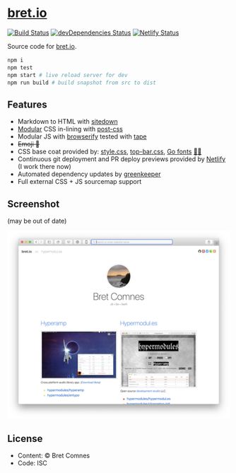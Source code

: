 # [bret.io](https://www.bret.io)

[![Build Status](https://travis-ci.org/bcomnes/bret.io.svg?branch=master)](https://travis-ci.org/bcomnes/bret.io)
[![devDependencies Status](https://david-dm.org/bcomnes/bret.io/dev-status.svg)](https://david-dm.org/bcomnes/bret.io?type=dev)
[![Netlify Status](https://api.netlify.com/api/v1/badges/2c90d434-a872-4a88-ad28-8d8a46b927cb/deploy-status)](https://app.netlify.com/sites/bret-io/deploys)

Source code for [bret.io](https://www.bret.io).

```sh
npm i
npm test
npm start # live reload server for dev
npm run build # build snapshot from src to dist
```

## Features

- Markdown to HTML with [sitedown](https://github.com/hypermodules/sitedown)
- [Modular](https://github.com/bcomnes/bret.io/blob/master/postcss.config.js#L5-L10) CSS in-lining with [post-css](https://github.com/postcss/postcss)
- Modular JS with [browserify](http://browserify.org) tested with [tape](https://github.com/substack/tape)
- ~~Emoji 🐴~~
- CSS base coat provided by: [style.css](https://github.com/ungoldman/style.css), [top-bar.css](https://github.com/ungoldman/top-bar.css), [Go fonts](https://blog.golang.org/go-fonts) [👨‍🎨](https://ungoldman.com)
- Continuous git deployment and PR deploy previews provided by [Netlify](https://www.netlify.com) (I work there now)
- Automated dependency updates by [greenkeeper](https://greenkeeper.io)
- Full external CSS + JS sourcemap support

## Screenshot

(may be out of date)

![screenshot](screenshot.png)

## License

- Content: © Bret Comnes
- Code: ISC
